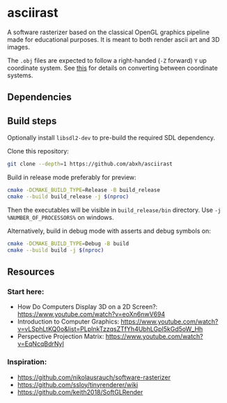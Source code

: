 # asciirast

A software rasterizer based on the classical OpenGL graphics pipeline made for educational purposes.
It is meant to both render ascii art and 3D images. 

The `.obj` files are expected to follow a right-handed (`-Z` forward) `Y` up coordinate system. See
[this](https://github.com/jakelazaroff/til/blob/main/math/convert-between-3d-coordinate-systems.md)
for details on converting between coordinate systems.

## Dependencies

## Build steps

Optionally install `libsdl2-dev` to pre-build the required SDL dependency.

Clone this repository:
```bash
git clone --depth=1 https://github.com/abxh/asciirast
```

Build in release mode preferably for preview:
```bash
cmake -DCMAKE_BUILD_TYPE=Release -B build_release
cmake --build build_release -j $(nproc)
```
Then the executables will be visible in `build_release/bin` directory. Use `-j %NUMBER_OF_PROCESSORS%` on windows.

Alternatively, build in debug mode with asserts and debug symbols on:
```bash
cmake -DCMAKE_BUILD_TYPE=Debug -B build
cmake --build build -j $(nproc) 
```

## Resources
### Start here:
- How Do Computers Display 3D on a 2D Screen?: https://www.youtube.com/watch?v=eoXn6nwV694
- Introduction to Computer Graphics: https://www.youtube.com/watch?v=vLSphLtKQ0o&list=PLplnkTzzqsZTfYh4UbhLGpI5kGd5oW_Hh
- Perspective Projection Matrix: https://www.youtube.com/watch?v=EqNcqBdrNyI

### Inspiration:
- https://github.com/nikolausrauch/software-rasterizer
- https://github.com/ssloy/tinyrenderer/wiki
- https://github.com/keith2018/SoftGLRender
